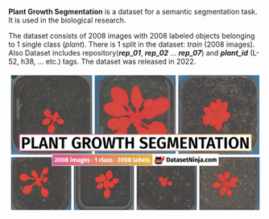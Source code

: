 **Plant Growth Segmentation** is a dataset for a semantic segmentation task. It is used in the biological research. 

The dataset consists of 2008 images with 2008 labeled objects belonging to 1 single class (*plant*). There is 1 split in the dataset: *train* (2008 images). Also Dataset includes repository(***rep_01***, ***rep_02*** ... ***rep_07***) and ***plant_id*** (L-52, h38, ... etc.) tags. The dataset was released in 2022.

<img src="https://github.com/dataset-ninja/plant-growth-segmentation/raw/main/visualizations/poster.png">
